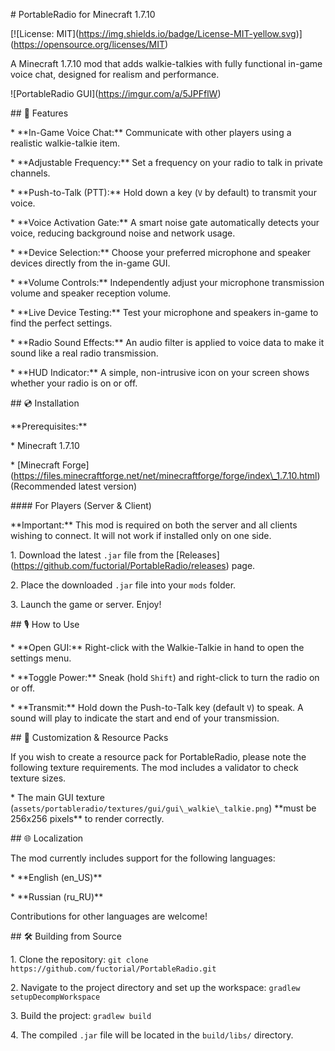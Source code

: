 \# PortableRadio for Minecraft 1.7.10



\[!\[License: MIT](https://img.shields.io/badge/License-MIT-yellow.svg)](https://opensource.org/licenses/MIT)



A Minecraft 1.7.10 mod that adds walkie-talkies with fully functional in-game voice chat, designed for realism and performance.



!\[PortableRadio GUI](https://imgur.com/a/5JPFflW) 



\## 🌟 Features



\*   \*\*In-Game Voice Chat:\*\* Communicate with other players using a realistic walkie-talkie item.

\*   \*\*Adjustable Frequency:\*\* Set a frequency on your radio to talk in private channels.

\*   \*\*Push-to-Talk (PTT):\*\* Hold down a key (`V` by default) to transmit your voice.

\*   \*\*Voice Activation Gate:\*\* A smart noise gate automatically detects your voice, reducing background noise and network usage.

\*   \*\*Device Selection:\*\* Choose your preferred microphone and speaker devices directly from the in-game GUI.

\*   \*\*Volume Controls:\*\* Independently adjust your microphone transmission volume and speaker reception volume.

\*   \*\*Live Device Testing:\*\* Test your microphone and speakers in-game to find the perfect settings.

\*   \*\*Radio Sound Effects:\*\* An audio filter is applied to voice data to make it sound like a real radio transmission.

\*   \*\*HUD Indicator:\*\* A simple, non-intrusive icon on your screen shows whether your radio is on or off.



\## 💿 Installation



\*\*Prerequisites:\*\*

\*   Minecraft 1.7.10

\*   \[Minecraft Forge](https://files.minecraftforge.net/net/minecraftforge/forge/index\_1.7.10.html) (Recommended latest version)



\#### For Players (Server \& Client)



\*\*Important:\*\* This mod is required on both the server and all clients wishing to connect. It will not work if installed only on one side.



1\.  Download the latest `.jar` file from the \[Releases](https://github.com/fuctorial/PortableRadio/releases) page.

2\.  Place the downloaded `.jar` file into your `mods` folder.

3\.  Launch the game or server. Enjoy!



\## 🎙️ How to Use



\*   \*\*Open GUI:\*\* Right-click with the Walkie-Talkie in hand to open the settings menu.

\*   \*\*Toggle Power:\*\* Sneak (hold `Shift`) and right-click to turn the radio on or off.

\*   \*\*Transmit:\*\* Hold down the Push-to-Talk key (default `V`) to speak. A sound will play to indicate the start and end of your transmission.



\## 🎨 Customization \& Resource Packs



If you wish to create a resource pack for PortableRadio, please note the following texture requirements. The mod includes a validator to check texture sizes.



\*   The main GUI texture (`assets/portableradio/textures/gui/gui\_walkie\_talkie.png`) \*\*must be 256x256 pixels\*\* to render correctly.



\## 🌐 Localization



The mod currently includes support for the following languages:

\*   \*\*English (en\_US)\*\*

\*   \*\*Russian (ru\_RU)\*\*



Contributions for other languages are welcome!



\## 🛠️ Building from Source



1\.  Clone the repository: `git clone https://github.com/fuctorial/PortableRadio.git`

2\.  Navigate to the project directory and set up the workspace: `gradlew setupDecompWorkspace`

3\.  Build the project: `gradlew build`

4\.  The compiled `.jar` file will be located in the `build/libs/` directory.

&nbsp;

